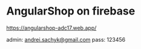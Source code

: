 # AngularShop on firebase
https://angularshop-adc17.web.app/

admin: andrei.sachyk@gmail.com
pass: 123456
